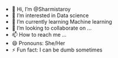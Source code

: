 - 👋 Hi, I’m @Sharmistaroy
- 👀 I’m interested in Data science
- 🌱 I’m currently learning Machine learning
- 💞️ I’m looking to collaborate on ...
- 📫 How to reach me ...
- 😄 Pronouns: She/Her
- ⚡ Fun fact: I can be dumb sometimes

<!---
Sharmistaroy/Sharmistaroy is a ✨ special ✨ repository because its `README.md` (this file) appears on your GitHub profile.
You can click the Preview link to take a look at your changes.
--->
